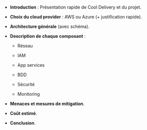 

- **Introduction** : Présentation rapide de Cool Delivery et du projet.
    
- **Choix du cloud provider** : AWS ou Azure (+ justification rapide).
    
- **Architecture générale** (avec schéma).
    
- **Description de chaque composant** :
    
    - Réseau
        
    - IAM
        
    - App services
        
    - BDD
        
    - Sécurité
        
    - Monitoring
        
- **Menaces et mesures de mitigation**.
    
- **Coût estimé**.
    
- **Conclusion**.